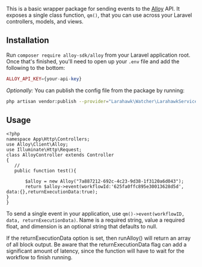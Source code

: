 This is a basic wrapper package for sending events to the [Alloy](https://runalloy.com/) API. It exposes a single class function, `qm()`, that you can use across your Laravel controllers, models, and views.

## Installation

Run `composer require alloy-sdk/alloy` from your Laravel application root. Once that's finished, you'll need to open up your `.env` file and add the following to the bottom:

```php
ALLOY_API_KEY={your-api-key}
```

*Optionally:* You can publish the config file from the package by running:

```bash
php artisan vendor:publish --provider="Larahawk\Watcher\LarahawkServiceProvider"
```

## Usage
```
<?php
namespace App\Http\Controllers;
use Alloy\Client\Alloy;
use Illuminate\Http\Request;
class AlloyController extends Controller
{
   //
   public function test(){
 
       $alloy = new Alloy("7a887212-692c-4c23-9d38-1f3120a6d043");
       return $alloy->event(workflowId:'625fa0ffc895e30013628d5d',    data:{},returnExecutionData:true);
}
}
 ```

To send a single event in your application, use `qm()->event(workflowID, data, returnExecutionData)`. Name is a required string, value a required float, and dimension is an optional string that defaults to null.
 
If the returnExecutionData option is set, then runAlloy() will return an array of all block output. Be aware that the returnExecutionData flag can add a significant amount of latency, since the function will have to wait for the workflow to finish running.


